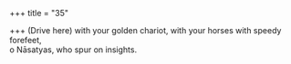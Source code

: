 +++
title = "35"

+++
(Drive here) with your golden chariot, with your horses with speedy  forefeet,  
o Nāsatyas, who spur on insights.  